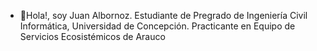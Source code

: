 - 👋Hola!, soy Juan Albornoz.
Estudiante de Pregrado de Ingeniería Civil Informática, Universidad de Concepción.
Practicante en Equipo de Servicios Ecosistémicos de Arauco

<!---
juanox/juanox is a ✨ special ✨ repository because its `README.md` (this file) appears on your GitHub profile.
You can click the Preview link to take a look at your changes.
--->
